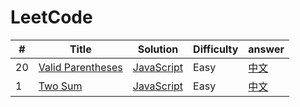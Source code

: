# LeetCode

|#|Title|Solution|Difficulty|answer|
|--|----|--------|---------|-------|
|20| [Valid Parentheses](https://leetcode.com/problems/valid-parentheses/) | [JavaScript](./algorithms/javascript/20.validParentheses.js) | Easy| [中文](https://leetcode-cn.com/problems/valid-parentheses/solution/you-xiao-de-gua-hao-by-leetcode/)|
|1| [Two Sum ](https://leetcode.com/problems/two-sum/) | [JavaScript](./algorithms/javascript/1.twoSum.js) | Easy| [中文](https://leetcode-cn.com/problems/two-sum/solution/liang-shu-zhi-he-by-leetcode-2/)|



